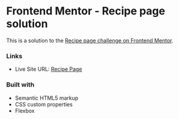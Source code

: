 # Frontend Mentor - Recipe page solution

This is a solution to the [Recipe page challenge on Frontend Mentor](https://www.frontendmentor.io/challenges/recipe-page-KiTsR8QQKm). 

### Links

- Live Site URL: [Recipe Page](https://recipe-page-two-pi.vercel.app/)

### Built with

- Semantic HTML5 markup
- CSS custom properties
- Flexbox
